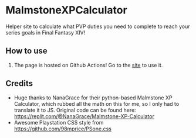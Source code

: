 # MalmstoneXPCalculator
Helper site to calculate what PVP duties you need to complete to reach your series goals in Final Fantasy XIV! 

## How to use
1. The page is hosted on Github Actions! Go to the [site](https://belthesar.github.io/MalmstoneXPCalculator/) to use it.

## Credits
 - Huge thanks to NanaGrace for their python-based Malmstone XP Calculator, which rubbed all the math on this for me, so I only had to translate it to JS. Original code can be found here: https://replit.com/@NanaGrace/Malmstone-XP-Calculator
 - Awesome Playstation CSS style from https://github.com/98mprice/PSone.css
